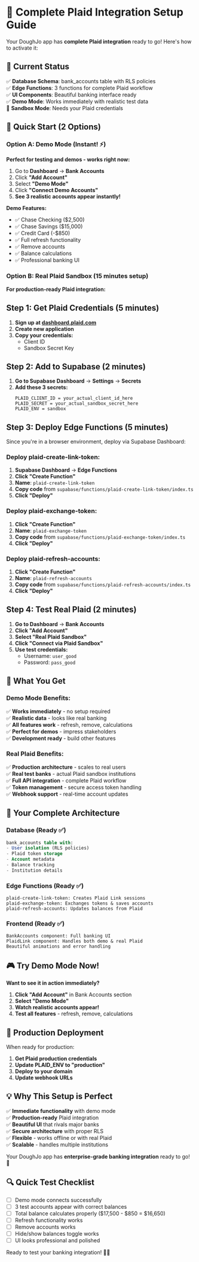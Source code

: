 # 🏦 Complete Plaid Integration Setup Guide

Your DoughJo app has **complete Plaid integration** ready to go! Here's how to activate it:

## 🎯 Current Status

✅ **Database Schema**: bank_accounts table with RLS policies  
✅ **Edge Functions**: 3 functions for complete Plaid workflow  
✅ **UI Components**: Beautiful banking interface ready  
✅ **Demo Mode**: Works immediately with realistic test data  
🔧 **Sandbox Mode**: Needs your Plaid credentials  

## 🚀 Quick Start (2 Options)

### Option A: Demo Mode (Instant! ⚡)

**Perfect for testing and demos - works right now:**

1. Go to **Dashboard** → **Bank Accounts**
2. Click **"Add Account"**
3. Select **"Demo Mode"**
4. Click **"Connect Demo Accounts"**
5. **See 3 realistic accounts appear instantly!**

**Demo Features:**
- ✅ Chase Checking ($2,500)
- ✅ Chase Savings ($15,000)
- ✅ Credit Card (-$850)
- ✅ Full refresh functionality
- ✅ Remove accounts
- ✅ Balance calculations
- ✅ Professional banking UI

### Option B: Real Plaid Sandbox (15 minutes setup)

**For production-ready Plaid integration:**

## Step 1: Get Plaid Credentials (5 minutes)

1. **Sign up at [dashboard.plaid.com](https://dashboard.plaid.com)**
2. **Create new application**
3. **Copy your credentials:**
   - Client ID
   - Sandbox Secret Key

## Step 2: Add to Supabase (2 minutes)

1. **Go to Supabase Dashboard** → **Settings** → **Secrets**
2. **Add these 3 secrets:**
   ```
   PLAID_CLIENT_ID = your_actual_client_id_here
   PLAID_SECRET = your_actual_sandbox_secret_here
   PLAID_ENV = sandbox
   ```

## Step 3: Deploy Edge Functions (5 minutes)

Since you're in a browser environment, deploy via Supabase Dashboard:

### Deploy plaid-create-link-token:
1. **Supabase Dashboard** → **Edge Functions**
2. **Click "Create Function"**
3. **Name**: `plaid-create-link-token`
4. **Copy code** from `supabase/functions/plaid-create-link-token/index.ts`
5. **Click "Deploy"**

### Deploy plaid-exchange-token:
1. **Click "Create Function"**
2. **Name**: `plaid-exchange-token`
3. **Copy code** from `supabase/functions/plaid-exchange-token/index.ts`
4. **Click "Deploy"**

### Deploy plaid-refresh-accounts:
1. **Click "Create Function"**
2. **Name**: `plaid-refresh-accounts`
3. **Copy code** from `supabase/functions/plaid-refresh-accounts/index.ts`
4. **Click "Deploy"**

## Step 4: Test Real Plaid (2 minutes)

1. **Go to Dashboard** → **Bank Accounts**
2. **Click "Add Account"**
3. **Select "Real Plaid Sandbox"**
4. **Click "Connect via Plaid Sandbox"**
5. **Use test credentials:**
   - Username: `user_good`
   - Password: `pass_good`

## 🎯 What You Get

### Demo Mode Benefits:
✅ **Works immediately** - no setup required  
✅ **Realistic data** - looks like real banking  
✅ **All features work** - refresh, remove, calculations  
✅ **Perfect for demos** - impress stakeholders  
✅ **Development ready** - build other features  

### Real Plaid Benefits:
✅ **Production architecture** - scales to real users  
✅ **Real test banks** - actual Plaid sandbox institutions  
✅ **Full API integration** - complete Plaid workflow  
✅ **Token management** - secure access token handling  
✅ **Webhook support** - real-time account updates  

## 🔧 Your Complete Architecture

### Database (Ready ✅)
```sql
bank_accounts table with:
- User isolation (RLS policies)
- Plaid token storage
- Account metadata
- Balance tracking
- Institution details
```

### Edge Functions (Ready ✅)
```
plaid-create-link-token: Creates Plaid Link sessions
plaid-exchange-token: Exchanges tokens & saves accounts
plaid-refresh-accounts: Updates balances from Plaid
```

### Frontend (Ready ✅)
```
BankAccounts component: Full banking UI
PlaidLink component: Handles both demo & real Plaid
Beautiful animations and error handling
```

## 🎮 Try Demo Mode Now!

**Want to see it in action immediately?**

1. **Click "Add Account"** in Bank Accounts section
2. **Select "Demo Mode"**
3. **Watch realistic accounts appear!**
4. **Test all features** - refresh, remove, calculations

## 🚀 Production Deployment

When ready for production:
1. **Get Plaid production credentials**
2. **Update PLAID_ENV to "production"**
3. **Deploy to your domain**
4. **Update webhook URLs**

## 💡 Why This Setup is Perfect

✅ **Immediate functionality** with demo mode  
✅ **Production-ready** Plaid integration  
✅ **Beautiful UI** that rivals major banks  
✅ **Secure architecture** with proper RLS  
✅ **Flexible** - works offline or with real Plaid  
✅ **Scalable** - handles multiple institutions  

Your DoughJo app has **enterprise-grade banking integration** ready to go! 🎉

## 🔍 Quick Test Checklist

- [ ] Demo mode connects successfully
- [ ] 3 test accounts appear with correct balances
- [ ] Total balance calculates properly ($17,500 - $850 = $16,650)
- [ ] Refresh functionality works
- [ ] Remove accounts works
- [ ] Hide/show balances toggle works
- [ ] UI looks professional and polished

Ready to test your banking integration! 🏦✨